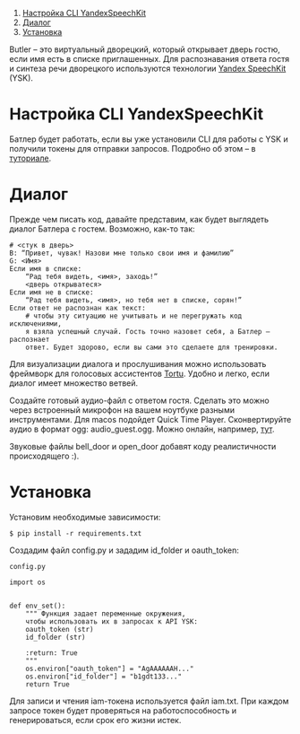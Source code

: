 1. [Настройка CLI YandexSpeechKit](#a)
2. [Диалог](#b) 
3. [Установка](#c)

Butler – это виртуальный дворецкий, который открывает дверь гостю, если имя есть в списке приглашенных.
Для распознавания ответа гостя и синтеза речи дворецкого используются технологии [Yandex SpeechKit](https://cloud.yandex.ru/docs/speechkit/) (YSK). 

# Настройка CLI YandexSpeechKit <a name="a"></a>

Батлер будет работать, если вы уже установили CLI для работы с YSK и получили токены для отправки запросов.
Подробно об этом – в [туториале](https://github.com/ladykot/Butler/blob/master/YSK_Tutorial.md#%D1%83%D1%87%D0%B8%D0%BC%D1%81%D1%8F-%D0%B8%D1%81%D0%BF%D0%BE%D0%BB%D1%8C%D0%B7%D0%BE%D0%B2%D0%B0%D1%82%D1%8C-api-%D1%81%D0%B5%D1%80%D0%B2%D0%B8%D1%81%D0%B0-yandex-speechkit).


# Диалог <a name="b"></a>

Прежде чем писать код, давайте представим, как будет выглядеть диалог Батлера с гостем. Возможно, как-то так:

    # <стук в дверь>
    B: “Привет, чувак! Назови мне только свои имя и фамилию”
    G: <Имя>
    Если имя в списке:
        “Рад тебя видеть, <имя>, заходь!”
        <дверь открыватеся>
    Если имя не в списке:
        “Рад тебя видеть, <имя>, но тебя нет в списке, сорян!”
    Если ответ не распознан как текст:
        # чтобы эту ситуацию не учитывать и не перегружать код исключениями, 
        я взяла успешный случай. Гость точно назовет себя, а Батлер – распознает 
        ответ. Будет здорово, если вы сами это сделаете для тренировки.

Для визуализации диалога и прослушивания можно использовать фреймворк для голосовых ассистентов [Tortu](https://tortu.io/prototype/9d1493).
Удобно и легко, если диалог имеет множество ветвей.

Создайте готовый аудио-файл с ответом гостя. Сделать это можно через встроенный 
микрофон на вашем ноутбуке разными инструментами. Для macos подойдет Quick Time Player. 
Сконвертируйте аудио в формат ogg: audio_guest.ogg. Можно онлайн, например, [тут](https://online-audio-converter.com/ru/).

Звуковые файлы bell_door и open_door добавят коду реалистичности происходящего :).

# Установка <a name="c"></a>

Установим необходимые зависимости:

    $ pip install -r requirements.txt

Создадим файл config.py и зададим id_folder и oauth_token:

    config.py
    
    import os
 
    
    def env_set():
        """ Функция задает переменные окружения,
        чтобы использовать их в запросах к API YSK:
        oauth_token (str)
        id_folder (str)
    
        :return: True
        """
        os.environ["oauth_token"] = "AgAAAAAAH..."
        os.environ["id_folder"] = "b1gdt133..."
        return True
        
Для записи и чтения iam-токена используется файл iam.txt. При каждом запросе
токен будет проверяться на работоспособность и генерироваться, если срок его жизни истек.





